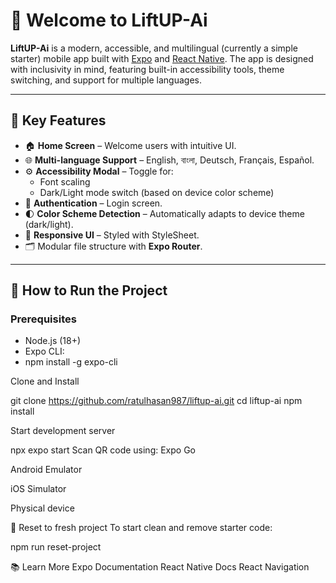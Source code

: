 # 🚀 Welcome to LiftUP-Ai

**LiftUP-Ai** is a modern, accessible, and multilingual (currently a simple starter) mobile app built with [Expo](https://expo.dev) and [React Native](https://reactnative.dev). The app is designed with inclusivity in mind, featuring built-in accessibility tools, theme switching, and support for multiple languages.

---

## 🧠 Key Features

- 🏠 **Home Screen** – Welcome users with intuitive UI.
- 🌐 **Multi-language Support** – English, বাংলা, Deutsch, Français, Español.
- ⚙️ **Accessibility Modal** – Toggle for:
  - Font scaling
  - Dark/Light mode switch (based on device color scheme)
- 🔐 **Authentication** – Login screen.
- 🌓 **Color Scheme Detection** – Automatically adapts to device theme (dark/light).
- 📱 **Responsive UI** – Styled with StyleSheet.
- 🗂️ Modular file structure with **Expo Router**.

---

## 🧭 How to Run the Project

### Prerequisites

- Node.js (18+)
- Expo CLI:
- 
  npm install -g expo-cli

  
Clone and Install

git clone https://github.com/ratulhasan987/liftup-ai.git
cd liftup-ai
npm install

Start development server

npx expo start
Scan QR code using:
Expo Go

Android Emulator

iOS Simulator

Physical device

🧼 Reset to fresh project
To start clean and remove starter code:

npm run reset-project


📚 Learn More
Expo Documentation
React Native Docs
React Navigation
